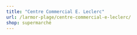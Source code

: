 ```yaml
---
title: "Centre Commercial E. Leclerc"
url: /larmor-plage/centre-commercial-e-leclerc/
shop: supermarché
---
```

